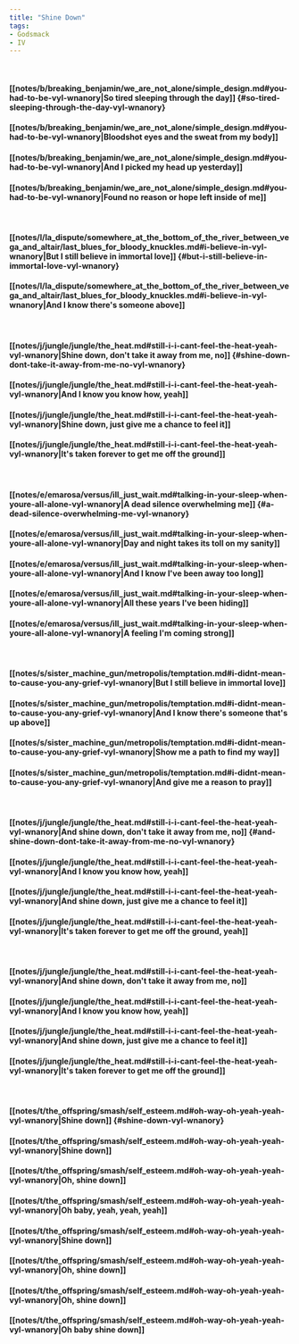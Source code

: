 ```yaml
---
title: "Shine Down"
tags:
- Godsmack
- IV
---
```

&nbsp;
#### [[notes/b/breaking_benjamin/we_are_not_alone/simple_design.md#you-had-to-be-vyl-wnanory|So tired sleeping through the day]] {#so-tired-sleeping-through-the-day-vyl-wnanory}
#### [[notes/b/breaking_benjamin/we_are_not_alone/simple_design.md#you-had-to-be-vyl-wnanory|Bloodshot eyes and the sweat from my body]]
#### [[notes/b/breaking_benjamin/we_are_not_alone/simple_design.md#you-had-to-be-vyl-wnanory|And I picked my head up yesterday]]
#### [[notes/b/breaking_benjamin/we_are_not_alone/simple_design.md#you-had-to-be-vyl-wnanory|Found no reason or hope left inside of me]]
&nbsp;
#### [[notes/l/la_dispute/somewhere_at_the_bottom_of_the_river_between_vega_and_altair/last_blues_for_bloody_knuckles.md#i-believe-in-vyl-wnanory|But I still believe in immortal love]] {#but-i-still-believe-in-immortal-love-vyl-wnanory}
#### [[notes/l/la_dispute/somewhere_at_the_bottom_of_the_river_between_vega_and_altair/last_blues_for_bloody_knuckles.md#i-believe-in-vyl-wnanory|And I know there's someone above]]
&nbsp;
#### [[notes/j/jungle/jungle/the_heat.md#still-i-i-cant-feel-the-heat-yeah-vyl-wnanory|Shine down, don't take it away from me, no]] {#shine-down-dont-take-it-away-from-me-no-vyl-wnanory}
#### [[notes/j/jungle/jungle/the_heat.md#still-i-i-cant-feel-the-heat-yeah-vyl-wnanory|And I know you know how, yeah]]
#### [[notes/j/jungle/jungle/the_heat.md#still-i-i-cant-feel-the-heat-yeah-vyl-wnanory|Shine down, just give me a chance to feel it]]
#### [[notes/j/jungle/jungle/the_heat.md#still-i-i-cant-feel-the-heat-yeah-vyl-wnanory|It's taken forever to get me off the ground]]
&nbsp;
#### [[notes/e/emarosa/versus/ill_just_wait.md#talking-in-your-sleep-when-youre-all-alone-vyl-wnanory|A dead silence overwhelming me]] {#a-dead-silence-overwhelming-me-vyl-wnanory}
#### [[notes/e/emarosa/versus/ill_just_wait.md#talking-in-your-sleep-when-youre-all-alone-vyl-wnanory|Day and night takes its toll on my sanity]]
#### [[notes/e/emarosa/versus/ill_just_wait.md#talking-in-your-sleep-when-youre-all-alone-vyl-wnanory|And I know I've been away too long]]
#### [[notes/e/emarosa/versus/ill_just_wait.md#talking-in-your-sleep-when-youre-all-alone-vyl-wnanory|All these years I've been hiding]]
#### [[notes/e/emarosa/versus/ill_just_wait.md#talking-in-your-sleep-when-youre-all-alone-vyl-wnanory|A feeling I'm coming strong]]
&nbsp;
#### [[notes/s/sister_machine_gun/metropolis/temptation.md#i-didnt-mean-to-cause-you-any-grief-vyl-wnanory|But I still believe in immortal love]]
#### [[notes/s/sister_machine_gun/metropolis/temptation.md#i-didnt-mean-to-cause-you-any-grief-vyl-wnanory|And I know there's someone that's up above]]
#### [[notes/s/sister_machine_gun/metropolis/temptation.md#i-didnt-mean-to-cause-you-any-grief-vyl-wnanory|Show me a path to find my way]]
#### [[notes/s/sister_machine_gun/metropolis/temptation.md#i-didnt-mean-to-cause-you-any-grief-vyl-wnanory|And give me a reason to pray]]
&nbsp;
#### [[notes/j/jungle/jungle/the_heat.md#still-i-i-cant-feel-the-heat-yeah-vyl-wnanory|And shine down, don't take it away from me, no]] {#and-shine-down-dont-take-it-away-from-me-no-vyl-wnanory}
#### [[notes/j/jungle/jungle/the_heat.md#still-i-i-cant-feel-the-heat-yeah-vyl-wnanory|And I know you know how, yeah]]
#### [[notes/j/jungle/jungle/the_heat.md#still-i-i-cant-feel-the-heat-yeah-vyl-wnanory|And shine down, just give me a chance to feel it]]
#### [[notes/j/jungle/jungle/the_heat.md#still-i-i-cant-feel-the-heat-yeah-vyl-wnanory|It's taken forever to get me off the ground, yeah]]
&nbsp;
#### [[notes/j/jungle/jungle/the_heat.md#still-i-i-cant-feel-the-heat-yeah-vyl-wnanory|And shine down, don't take it away from me, no]]
#### [[notes/j/jungle/jungle/the_heat.md#still-i-i-cant-feel-the-heat-yeah-vyl-wnanory|And I know you know how, yeah]]
#### [[notes/j/jungle/jungle/the_heat.md#still-i-i-cant-feel-the-heat-yeah-vyl-wnanory|And shine down, just give me a chance to feel it]]
#### [[notes/j/jungle/jungle/the_heat.md#still-i-i-cant-feel-the-heat-yeah-vyl-wnanory|It's taken forever to get me off the ground]]
&nbsp;
#### [[notes/t/the_offspring/smash/self_esteem.md#oh-way-oh-yeah-yeah-vyl-wnanory|Shine down]] {#shine-down-vyl-wnanory}
#### [[notes/t/the_offspring/smash/self_esteem.md#oh-way-oh-yeah-yeah-vyl-wnanory|Shine down]]
#### [[notes/t/the_offspring/smash/self_esteem.md#oh-way-oh-yeah-yeah-vyl-wnanory|Oh, shine down]]
#### [[notes/t/the_offspring/smash/self_esteem.md#oh-way-oh-yeah-yeah-vyl-wnanory|Oh baby, yeah, yeah, yeah]]
#### [[notes/t/the_offspring/smash/self_esteem.md#oh-way-oh-yeah-yeah-vyl-wnanory|Shine down]]
#### [[notes/t/the_offspring/smash/self_esteem.md#oh-way-oh-yeah-yeah-vyl-wnanory|Oh, shine down]]
#### [[notes/t/the_offspring/smash/self_esteem.md#oh-way-oh-yeah-yeah-vyl-wnanory|Oh, shine down]]
#### [[notes/t/the_offspring/smash/self_esteem.md#oh-way-oh-yeah-yeah-vyl-wnanory|Oh baby shine down]]

